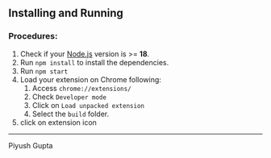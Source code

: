 
## Installing and Running

### Procedures:

1. Check if your [Node.js](https://nodejs.org/) version is >= **18**.
5. Run `npm install` to install the dependencies.
6. Run `npm start`
7. Load your extension on Chrome following:
   1. Access `chrome://extensions/`
   2. Check `Developer mode`
   3. Click on `Load unpacked extension`
   4. Select the `build` folder.
8. click on extension icon
---

Piyush Gupta
